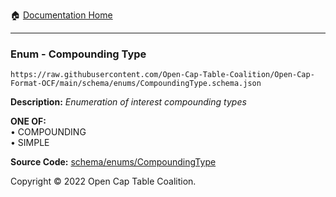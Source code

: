:house: [Documentation Home](../../../README.md)

---

### Enum - Compounding Type

`https://raw.githubusercontent.com/Open-Cap-Table-Coalition/Open-Cap-Format-OCF/main/schema/enums/CompoundingType.schema.json`

**Description:** _Enumeration of interest compounding types_

**ONE OF:**</br>&bull; COMPOUNDING </br>&bull; SIMPLE

**Source Code:** [schema/enums/CompoundingType](../../../../schema/enums/CompoundingType.schema.json)

Copyright © 2022 Open Cap Table Coalition.
